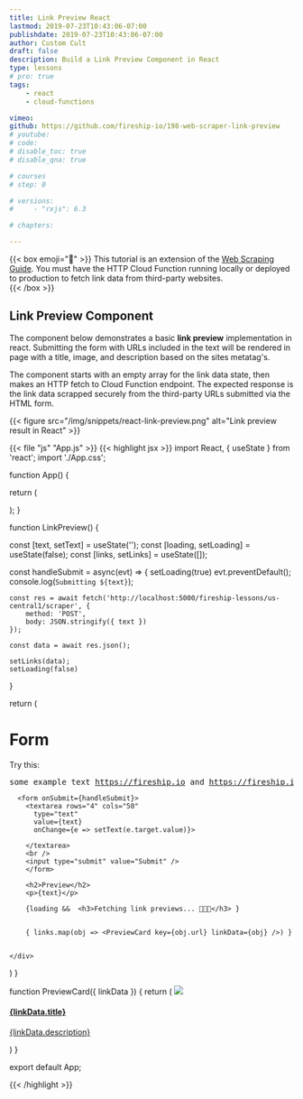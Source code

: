 ```yaml
---
title: Link Preview React
lastmod: 2019-07-23T10:43:06-07:00
publishdate: 2019-07-23T10:43:06-07:00
author: Custom Cult
draft: false
description: Build a Link Preview Component in React
type: lessons
# pro: true
tags: 
    - react
    - cloud-functions

vimeo: 
github: https://github.com/fireship-io/198-web-scraper-link-preview
# youtube: 
# code: 
# disable_toc: true
# disable_qna: true

# courses
# step: 0

# versions: 
#     - "rxjs": 6.3

# chapters:

---
```


{{< box emoji="👀" >}}
This tutorial is an extension of the [Web Scraping Guide](/lessons/web-scraping-guide/). You must have the HTTP Cloud Function running locally or deployed to production to fetch link data from third-party websites.  
{{< /box >}}


## Link Preview Component

The component below demonstrates a basic **link preview** implementation in react. Submitting the form with URLs included in the text will be rendered in page with a title, image, and description based on the sites metatag's.

The component starts with an empty array for the link data state, then makes an HTTP fetch to Cloud Function endpoint. The expected response is the link data scrapped securely from the third-party URLs submitted via the HTML form.  

{{< figure src="/img/snippets/react-link-preview.png" alt="Link preview result in React" >}}


{{< file "js" "App.js" >}}
{{< highlight jsx >}}
import React, { useState } from 'react';
import './App.css';

function App() {

  return (
    <div className="App">
      <LinkPreview />
    </div>
  );
}

function LinkPreview() {

  const [text, setText] = useState('');
  const [loading, setLoading] = useState(false);
  const [links, setLinks] = useState([]);

  const handleSubmit = async(evt) => {
    setLoading(true)
    evt.preventDefault();
    console.log(`Submitting ${text}`);

    const res = await fetch('http://localhost:5000/fireship-lessons/us-central1/scraper', { 
        method: 'POST', 
        body: JSON.stringify({ text }) 
    });

    const data = await res.json();

    setLinks(data);
    setLoading(false)
  }

  return (
    <div>
      <h1>Form</h1>
      Try this: <pre>some example text https://fireship.io and https://fireship.io/courses/javascript/</pre>

      <form onSubmit={handleSubmit}>
        <textarea rows="4" cols="50" 
          type="text" 
          value={text}
          onChange={e => setText(e.target.value)}>

        </textarea>
        <br />
        <input type="submit" value="Submit" />
        </form>

        <h2>Preview</h2>
        <p>{text}</p>

        {loading &&  <h3>Fetching link previews... 🤔🤔🤔</h3> }


        { links.map(obj => <PreviewCard key={obj.url} linkData={obj} />) }


    </div>
  )
}

function PreviewCard({ linkData }) {
  return (
    <a className="preview" href={linkData.url}>
      <img src={linkData.image} />
      <div>
        <h4>{linkData.title}</h4>
        <p>{linkData.description}</p>
      </div>
    </a>
  )
}

export default App;

{{< /highlight >}}

